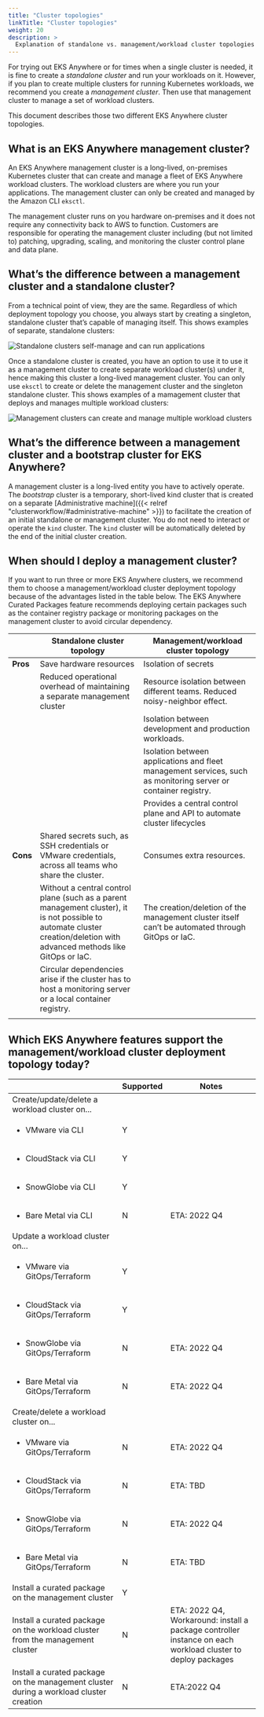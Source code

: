 ```yaml
---
title: "Cluster topologies"
linkTitle: "Cluster topologies"
weight: 20
description: >
  Explanation of standalone vs. management/workload cluster topologies
---
```


For trying out EKS Anywhere or for times when a single cluster is needed, it is fine to create a _standalone cluster_ and run your workloads on it.
However, if you plan to create multiple clusters for running Kubernetes workloads, we recommend you create a _management cluster_.
Then use that management cluster to manage a set of workload clusters.

This document describes those two different EKS Anywhere cluster topologies.

## What is an EKS Anywhere management cluster?
An EKS Anywhere management cluster is a long-lived, on-premises Kubernetes cluster that can create and manage a fleet of EKS Anywhere workload clusters.
The workload clusters are where you run your applications.
The management cluster can only be created and managed by the Amazon CLI `eksctl`.

The management cluster runs on you hardware on-premises and it does not require any connectivity back to AWS to function.
Customers are responsible for operating the management cluster including (but not limited to) patching, upgrading, scaling, and monitoring the cluster control plane and data plane.
 
## What’s the difference between a management cluster and a standalone cluster?
From a technical point of view, they are the same.
Regardless of which deployment topology you choose, you always start by creating a singleton, standalone cluster that’s capable of managing itself.
This shows examples of separate, standalone clusters:

![Standalone clusters self-manage and can run applications](/images/eks-a_cluster_standalone.png)

Once a standalone cluster is created, you have an option to use it to use it as a management cluster to create separate workload cluster(s) under it, hence making this cluster a long-lived management cluster.
You can only use `eksctl` to create or delete the management cluster and the singleton standalone cluster.
This shows examples of a mamagement cluster that deploys and manages multiple workload clusters:

![Management clusters can create and manage multiple workload clusters](/images/eks-a_cluster_management.png)

## What’s the difference between a management cluster and a bootstrap cluster for EKS Anywhere?

A management cluster is a long-lived entity you have to actively operate.
The _bootstrap_ cluster is a temporary, short-lived kind cluster that is created on a separate [Administrative machine]({{< relref "clusterworkflow/#administrative-machine" >}}) to facilitate the creation of an initial standalone or management cluster.
You do not need to interact or operate the `kind` cluster.
The `kind` cluster will be automatically deleted by the end of the initial cluster creation.

## When should I deploy a management cluster?
If you want to run three or more EKS Anywhere clusters, we recommend them to choose a management/workload cluster deployment topology because of the advantages listed in the table below.
The EKS Anywhere Curated Packages feature recommends deploying certain packages such as the container registry package or monitoring packages on the management cluster to avoid circular dependency. 


|        | Standalone cluster topology | Management/workload cluster topology  |
|--------|-----------------------------|---------------------------------------|
| **Pros**   | Save hardware resources   | Isolation of secrets                |
|        | Reduced operational overhead of maintaining a separate management cluster | Resource isolation between different teams. Reduced noisy-neighbor effect. |
|        |                             |  Isolation between development and production workloads. |
|        |                             |  Isolation between applications and fleet management services, such as monitoring server or container registry. |
|        |                             |  Provides a central control plane and API to automate cluster lifecycles |
| **Cons** |  Shared secrets such, as SSH credentials or VMware credentials, across all teams who share the cluster. |  Consumes extra resources. |
|        |  Without a central control plane (such as a parent management cluster), it is not possible to automate cluster creation/deletion with advanced methods like GitOps or IaC. |The creation/deletion of the management cluster itself can’t be automated through GitOps or IaC. |
|        | Circular dependencies arise if the cluster has to host a monitoring server or a local container registry. | 
||||


## Which EKS Anywhere features support the management/workload cluster deployment topology today?

|        | Supported | Notes  |
|--------|-----------|--------|
| Create/update/delete a workload cluster on... |||
| <ul><li>VMware via CLI</li>  | Y | |
| <ul><li>CloudStack via CLI</li> | Y | |
| <ul><li>SnowGlobe via CLI</li> | Y | |
| <ul><li>Bare Metal via CLI</li> | N | ETA: 2022 Q4 |
| Update a workload cluster on... |||
| <ul><li>VMware via GitOps/Terraform</li> | Y ||
| <ul><li>CloudStack via GitOps/Terraform</li> | Y ||
| <ul><li>SnowGlobe via GitOps/Terraform</li> | N | ETA: 2022 Q4 |
| <ul><li>Bare Metal via GitOps/Terraform</li> | N | ETA: 2022 Q4 |
| Create/delete a workload cluster on...
| <ul><li>VMware via GitOps/Terraform</li> | N | ETA: 2022 Q4 |
| <ul><li>CloudStack via GitOps/Terraform</li> | N | ETA: TBD |
| <ul><li>SnowGlobe via GitOps/Terraform</li> | N | ETA: 2022 Q4 |
| <ul><li>Bare Metal via GitOps/Terraform</li> | N | ETA: TBD |
| Install a curated package on the management cluster | Y ||
| Install a curated package on the workload cluster from the management cluster | N | ETA: 2022 Q4, Workaround: install a package controller instance on each workload cluster to deploy packages |
| Install a curated package on the management cluster during a workload cluster creation | N | ETA:2022 Q4 |
